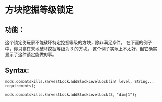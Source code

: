 # 方块挖掘等级锁定

## 功能：
这个锁定使玩家不能破坏特定挖掘等级的方块，除非满足条件。 在下面的例子中，你只能在末地破坏挖掘等级为 3 的方块。 这个例子实际上不太好，但它确实显示了这种锁定能做的事。

## Syntax:
```
mods.compatskills.HarvestLock.addBlockLevelLock(int level, String... requirements);

mods.compatskills.HarvestLock.addBlockLevelLock(3, "dim|1");
```